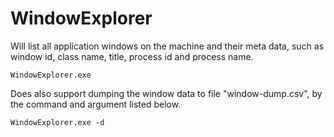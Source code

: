# WindowExplorer

Will list all application windows on the machine and their meta data, such as window id, class name, title, process id and process name.

````
WindowExplorer.exe
````

Does also support dumping the window data to file "window-dump.csv", by the command and argument listed below. 
````
WindowExplorer.exe -d
````
